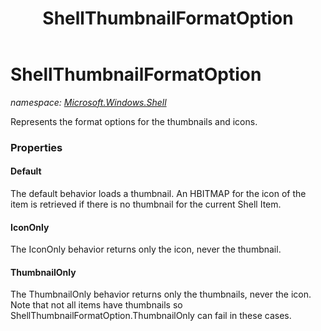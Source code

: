 ﻿---
title: ShellThumbnailFormatOption
---

# ShellThumbnailFormatOption
_namespace: [Microsoft.Windows.Shell](N-Microsoft.Windows.Shell.html)_

Represents the format options for the thumbnails and icons.



### Properties

#### Default
The default behavior loads a thumbnail. An HBITMAP for the icon of the item is retrieved if there is no thumbnail for the current Shell Item.
#### IconOnly
The IconOnly behavior returns only the icon, never the thumbnail.
#### ThumbnailOnly
The ThumbnailOnly behavior returns only the thumbnails, never the icon. Note that not all items have thumbnails 
 so ShellThumbnailFormatOption.ThumbnailOnly can fail in these cases.

